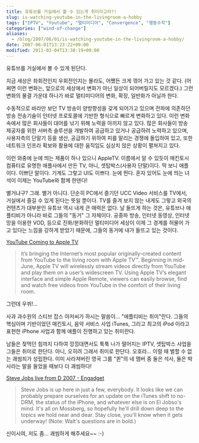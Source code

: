 ```yaml
---
title: 유튜브를 거실에서 볼 수 있는게 취미라고라?!
slug: is-watching-youtube-in-the-livingroom-a-hobby
tags: ["IPTV", "Youtube", "멀티미디어", "Convergence", "행동수칙"]
categories: ["wind-of-change"]
aliases:
  - /blog/2007/06/01/is-watching-youtube-in-the-livingroom-a-hobby/
date: 2007-06-01T13:23:22+09:00
modified: 2011-03-04T13:30:19+09:00
---
```

유튜브를 거실에서 볼 수 있게 된단다.

지금 세상은 좌회전인지 우회전인지는 몰라도, 어쨌든 크게 꺾어 가고 있는
것 같다. (어쩌면 이런 변화는, 앞으로의 세상에서 변화가 아닌 일상이
되어버릴지도 모르겠다.) 그런 변화의 물결 가운데 하나가 바로 멀티미디어의
변화, 확장, 일반화가 아닐까 한다.

수동적으로 바라만 보던 TV 방송이 양방향성을 갖게 되어가고 있으며 전파에
의존하던 방송 전송기술이 인터넷 프로토콜에 기반한 형식으로 빠르게
변화하고 있다. 이런 변화 속에서 많은 회사들이 대어를 낚기 위해 노력을
아끼지 않고 있다. 많은 회사들이 방송 제공자를 위한 서버측 솔루션을
개발하여 공급하고 있거나 공급하려 노력하고 있으며, 사용자측의 단말기 등을
생산, 공급하기 위하여 피를 말리는 경쟁에 돌입하여 있고, 또한 네트워크
인프라 확보와 활용에 대한 움직임도 심상치 않은 상황이 펼쳐지고 있다.

이런 와중에 눈에 띄는 제품이 하나 있으니 AppleTV. 이름에서 알 수 있듯이
매킨토시 컴퓨터로 유명한 애플사에서 만든 TV, 아니, 셋탑박스(사용자 단말)이다.
딱 보니 애플이다. 이쁘단 말이다. 기계도 그렇고 UI도 이쁘다. 눈에 띈다.
혼자 있어도 눈에 띄는 녀석이 이제는 YouTube와 함께 한덴다!

별거냐구? 그래. 별거 아니다. 단순히 PC에서 즐기던 UCC Video 서비스를
TV에서, 거실에서 즐길 수 있게 된다는 뜻일 뿐이다. TV를 즐겨 보지 않는
내게도 그렇고 외국의 컨텐츠가 대부분인 유튜브 역시 내게 큰 매력은 없다.
날 들뜨게 하는 것은, 유튜브나 애플티비가 아니라 바로 그들의 "동거" 그
자체이다. 공중파 방송, 인터넷 동영상, 인터넷 망을 이용한 VOD, 등으로
진화/분화하던 멀티미디어 세상이 이제 그 경계를 허물어 가고 있다는 느낌을
강하게 받았기 때문에, 그들의 동거에 내가 들뜨고 있는 것이다.

[YouTube Coming to Apple TV](http://www.apple.com/pr/library/2007/05/30appletv.html)

> it’s bringing the Internet’s most popular originally-created content from YouTube to the living room with Apple TV™. Beginning in mid-June, Apple TV will wirelessly stream videos directly from YouTube and play them on a user’s widescreen TV. Using Apple TV’s elegant interface and simple Apple Remote, viewers can easily browse, find and watch free videos from YouTube in the comfort of their living room.

그런데 우쒸!...

사과 과수원의 스티브 잡스 아저씨가 하시는 말씀이... "애플티비는 취미"란다.
그들의 핵심이며 기반이었던 매킨토시, 음악 서비스 사업 iTunes, 그리고
최고의 iPod 이라고 표현한 iPhone 사업과 함께 애플이 진행하고 있는 취미란다.

남들은 젖먹던 힘까지 다하여 낑낑대면서도 툭툭 나가 떨어지는 IPTV, 셋탑박스
사업을 그들은 취미로 한단다. 아니, 오히려 그래서 취미로 한단다. 오호라...
이럴 때 벌할 수 없는 괘씸죄가 성립한다. 이미 사라져버린 영국 그룹 "퀸"의
네 멤버 중 둘은 석사, 둘은 박사라는 말을 들었을 때보다 더 괘씸하다!

[Steve Jobs live from D 2007 - Engadget](http://www.engadget.com/2007/05/30/steve-jobs-live-from-d-2007/)

> Steve Jobs is up here in just a few, everybody. It looks like we can probably prepare ourselves for an update on the iTunes shift to no-DRM, the status of the iPhone, and whatever else is on El Jobso's mind. It's all on Mossberg, so hopefully he'll drill down deep to the topics we hold near and dear. Stay close, you'll know when it gets underway! (Note: Walt's questions are in bold.)

신이시여, 저도 좀... 괘씸하게 해주세요~~ :-)

